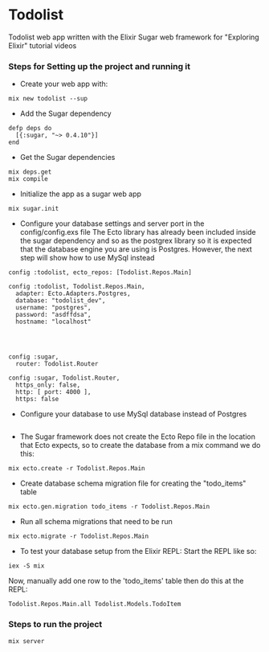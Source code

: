 # Todolist

Todolist web app written with the Elixir Sugar web framework for "Exploring Elixir" tutorial videos

### Steps for Setting up the project and running it
- Create your web app with:
```terminal
mix new todolist --sup
```


- Add the Sugar dependency
```
defp deps do
  [{:sugar, "~> 0.4.10"}]
end
```

- Get the Sugar dependencies
```
mix deps.get
mix compile
```

- Initialize the app as a sugar web app
```terminal
mix sugar.init
```

- Configure your database settings and server port in the config/config.exs file
The Ecto library has already been included inside the sugar dependency and so as the postgrex library so it is
expected that the database engine you are using is Postgres. However, the next step will show how to use
MySql instead
```
config :todolist, ecto_repos: [Todolist.Repos.Main]

config :todolist, Todolist.Repos.Main,
  adapter: Ecto.Adapters.Postgres,
  database: "todolist_dev",
  username: "postgres",
  password: "asdffdsa",
  hostname: "localhost"




config :sugar,
  router: Todolist.Router

config :sugar, Todolist.Router,
  https_only: false,
  http: [ port: 4000 ],
  https: false
```

- Configure your database to use MySql database instead of Postgres
```

```

- The Sugar framework does not create the Ecto Repo file in the location that Ecto expects,
  so to create the database from a mix command we do this:
```terminal
mix ecto.create -r Todolist.Repos.Main
```

- Create database schema migration file for creating the "todo_items" table
```terminal
mix ecto.gen.migration todo_items -r Todolist.Repos.Main
```

- Run all schema migrations that need to be run
```
mix ecto.migrate -r Todolist.Repos.Main
```

- To test your database setup from the Elixir REPL:
Start the REPL like so:
```terminal
iex -S mix
```

Now, manually add one row to the 'todo_items' table then do this at the REPL:
```terminal
Todolist.Repos.Main.all Todolist.Models.TodoItem
```


### Steps to run the project

```
mix server
```
